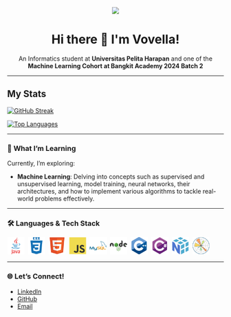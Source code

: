 <div id="header" align="center">
  <img src="https://i.giphy.com/media/v1.Y2lkPTc5MGI3NjExYnI5b3NvOGw2aTE1bTBmZzU1aG5leHpkamRqbGIyaW5jYnozZDhmNCZlcD12MV9pbnRlcm5hbF9naWZfYnlfaWQmY3Q9Zw/LHZyixOnHwDDy/giphy.gif" width="300"/>

  # Hi there 👋 I'm **Vovella!**
  
  An Informatics student at **Universitas Pelita Harapan** and one of the **Machine Learning Cohort at Bangkit Academy 2024 Batch 2**
</div>

---

## **My Stats**
[![GitHub Streak](http://github-readme-streak-stats.herokuapp.com?user=gumm11&layout=compact&theme=dark&background=000000)](https://git.io/streak-stats)

[![Top Languages](https://github-readme-stats.vercel.app/api/top-langs/?username=gumm11&layout=compact&theme=vision-friendly-dark)](https://github.com/anuraghazra/github-readme-stats)

---

### 🎯 **What I’m Learning**

Currently, I’m exploring:
- **Machine Learning**: Delving into concepts such as supervised and unsupervised learning, model training, neural networks, their architectures, and how to implement various algorithms to tackle real-world problems effectively.

---

### 🛠 **Languages & Tech Stack**

<div>
  <img src="https://github.com/devicons/devicon/blob/master/icons/java/java-original-wordmark.svg" title="Java" alt="Java" width="40" height="40"/>&nbsp;
  <img src="https://github.com/devicons/devicon/blob/master/icons/css3/css3-plain-wordmark.svg"  title="CSS3" alt="CSS" width="40" height="40"/>&nbsp;
  <img src="https://github.com/devicons/devicon/blob/master/icons/html5/html5-original.svg" title="HTML5" alt="HTML" width="40" height="40"/>&nbsp;
  <img src="https://github.com/devicons/devicon/blob/master/icons/javascript/javascript-original.svg" title="JavaScript" alt="JavaScript" width="40" height="40"/>&nbsp;
  <img src="https://github.com/devicons/devicon/blob/master/icons/mysql/mysql-original-wordmark.svg" title="MySQL"  alt="MySQL" width="40" height="40"/>&nbsp;
  <img src="https://github.com/devicons/devicon/blob/master/icons/nodejs/nodejs-original-wordmark.svg" title="NodeJS" alt="NodeJS" width="40" height="40"/>&nbsp;
  <img src="https://github.com/devicons/devicon/blob/master/icons/cplusplus/cplusplus-original.svg" title="C++" alt="C++" width="40" height="40"/>&nbsp;
  <img src="https://github.com/devicons/devicon/blob/master/icons/csharp/csharp-original.svg" title="C#" alt="C#" width="40" height="40"/>&nbsp;
  <img src="https://github.com/devicons/devicon/blob/master/icons/numpy/numpy-original.svg" title="NumPy" alt="NumPy" width="40" height="40"/>&nbsp;
  <img src="https://github.com/devicons/devicon/blob/master/icons/matplotlib/matplotlib-original.svg" title="Matplotlib" alt="Matplotlib" width="40" height="40"/>&nbsp;
</div>

---

### 🌐 **Let’s Connect!**

- [LinkedIn](https://www.linkedin.com/in/vovella-78a5582b6)
- [GitHub](https://github.com/Gumm11)
- [Email](mailto:vovella04@gmail.com)

<!--
**Gumm11/Gumm11** is a ✨ _special_ ✨ repository because its `README.md` (this file) appears on your GitHub profile.

Here are some ideas to get you started:

- 🔭 I’m currently working on ...
- 🌱 I’m currently learning ...
- 👯 I’m looking to collaborate on ...
- 🤔 I’m looking for help with ...
- 💬 Ask me about ...
- 📫 How to reach me: ...
- 😄 Pronouns: ...
- ⚡ Fun fact: ...
-->
